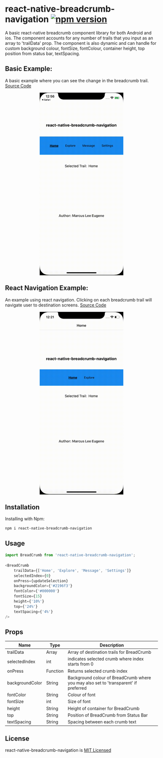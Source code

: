 # react-native-breadcrumb-navigation [![npm version](https://badge.fury.io/js/react-native-breadcrumb-navigation.svg)](https://badge.fury.io/js/react-native-breadcrumb-navigation)
A basic react-native breadcrumb component library for both Android and ios. The component accounts for any number of trails that you input as an array to 'trailData' prop. The component is also dynamic and can handle for custom background colour, fontSize, fontColour, container height, top position from status bar, textSpacing.

## Basic Example:
A basic example where you can see the change in the breadcrumb trail. [Source Code](https://github.com/marcusleeeugene/react-native-breadcrumb-navigation/blob/master/examples/Basic/App.js)
<p align="center">
  <img align="center" src="https://github.com/marcusleeeugene/react-native-breadcrumb-navigation/blob/master/examples/Basic/Basic%20Example.gif?raw=true" height="600">
</p>

## React Navigation Example:
 An example using react navigation. Clicking on each breadcrumb trail will navigate user to destination screens. [Source Code](https://github.com/marcusleeeugene/react-native-breadcrumb-navigation/tree/master/examples/ReactNavigation/screens)
 <p align="center">
   <img align="center" src="https://github.com/marcusleeeugene/react-native-breadcrumb-navigation/blob/master/examples/ReactNavigation/React%20Navigation%20Example.gif?raw=true" height="600">
 </p>

## Installation
Installing with Npm:
```
npm i react-native-breadcrumb-navigation
```

## Usage
```js
import BreadCrumb from 'react-native-breadcrumb-navigation';

<BreadCrumb
    trailData={['Home', 'Explore', 'Message', 'Settings']}
    selectedIndex={0}
    onPress={updateSelection}
    backgroundColor={'#2196f3'}
    fontColor={'#000000'}
    fontSize={15}
    height={'10%'}
    top={'24%'}
    textSpacing={'4%'}
/>
 ```
## Props
| Name | Type | Description
| ------------- | ------------- | ------------- |
| trailData | Array | Array of destination trails for BreadCrumb  |
| selectedIndex | int | indicates selected crumb where index starts from 0 |
| onPress | Function | Returns selected crumb index |
| backgroundColor | String | Background colour of BreadCrumb where you may also set to 'transparent' if preferred |
| fontColor | String | Colour of font  |
| fontSize | int | Size of font |
| height | String | Height of container for BreadCrumb |
| top | String | Position of BreadCrumb from Status Bar |
| textSpacing | String | Spacing between each crumb text |

## License
react-native-breadcrumb-navigation is [MIT Licensed](https://github.com/marcusleeeugene/react-native-breadcrumb-navigation/LICENSE.txt)
